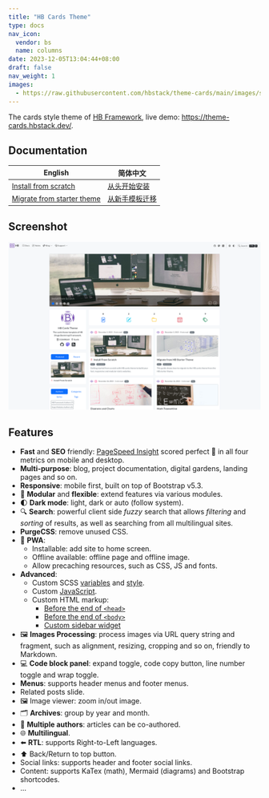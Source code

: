 ```yaml
---
title: "HB Cards Theme"
type: docs
nav_icon:
  vendor: bs
  name: columns
date: 2023-12-05T13:04:44+08:00
draft: false
nav_weight: 1
images:
  - https://raw.githubusercontent.com/hbstack/theme-cards/main/images/screenshot.png?height=1920&width=1280
---
```


The cards style theme of [HB Framework](https://hbstack.dev/), live demo: https://theme-cards.hbstack.dev/.

## Documentation

| English | 简体中文 |
| --- | --- |
| [Install from scratch](https://theme-cards.hbstack.dev/docs/install-from-scratch/) | [从头开始安装](https://theme-cards.hbstack.dev/zh-hans/docs/install-from-scratch/) |
| [Migrate from starter theme](https://theme-cards.hbstack.dev/docs/migrate-from-starter-theme/) | [从新手模板迁移](https://theme-cards.hbstack.dev/zh-hans/docs/migrate-from-starter-theme/) |

## Screenshot

![Screenshot](https://raw.githubusercontent.com/hbstack/theme-cards/main/images/screenshot.png)

## Features

- **Fast** and **SEO** friendly: [PageSpeed Insight](https://pagespeed.web.dev/analysis?url=https://theme-cards.hbstack.dev/) scored perfect :100: in all four metrics on mobile and desktop.
- **Multi-purpose**: blog, project documentation, digital gardens, landing pages and so on.
- **Responsive**: mobile first, built on top of Bootstrap v5.3.
- :ice_cube: **Modular** and **flexible**: extend features via various modules.
- :first_quarter_moon: **Dark mode**: light, dark or auto (follow system).
- :mag: **Search**: powerful client side *fuzzy* search that allows *filtering* and *sorting* of results, as well as searching from all multilingual sites.
- **PurgeCSS**: remove unused CSS.
- :rocket: **PWA**:
  - Installable: add site to home screen.
  - Offline available: offline page and offline image.
  - Allow precaching resources, such as CSS, JS and fonts.
- **Advanced**:
  - Custom SCSS [variables](https://github.com/hbstack/theme-cards/blob/main/exampleSite/assets/hb/modules/custom/scss/variables.tmpl.scss) and [style](https://github.com/hbstack/theme-cards/blob/main/exampleSite/assets/hb/modules/custom/scss/index.scss).
  - Custom [JavaScript](https://github.com/hbstack/theme-cards/blob/main/exampleSite/assets/hb/modules/custom/js/index.ts).
  - Custom HTML markup:
    - [Before the end of `<head>`](https://github.com/hbstack/theme-cards/blob/main/exampleSite/layouts/partials/hugopress/modules/hb-custom/hooks/head-end.html)
    - [Before the end of `<body>`](https://github.com/hbstack/theme-cards/blob/main/exampleSite/layouts/partials/hugopress/modules/hb-custom/hooks/body-end.html)
    - [Custom sidebar widget](https://github.com/hbstack/theme-cards/blob/main/exampleSite/layouts/partials/hugopress/modules/hb-custom/hooks/hb-blog-sidebar.html)
- :framed_picture: **Images Processing**: process images via URL query string and fragment, such as alignment, resizing, cropping and so on, friendly to Markdown.
- :computer: **Code block panel**: expand toggle, code copy button, line number toggle and wrap toggle.
- **Menus**: supports header menus and footer menus.
- Related posts slide.
- :framed_picture: Image viewer: zoom in/out image.
- :card_index_dividers:	**Archives**: group by year and month.
- :memo: **Multiple authors**: articles can be co-authored.
- :globe_with_meridians: **Multilingual**.
- :arrow_left: **RTL**: supports Right-to-Left languages.
- :arrow_up: Back/Return to top button.
- Social links: supports header and footer social links.
- Content: supports KaTex (math), Mermaid (diagrams) and Bootstrap shortcodes.
- ...
